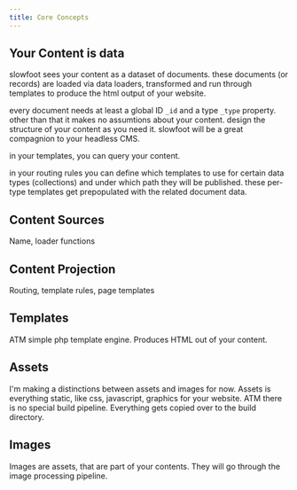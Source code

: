 ```yaml
---
title: Core Concepts
---
```


## Your Content is data

slowfoot sees your content as a dataset of documents. these documents (or records) are loaded via data loaders, transformed and run through templates to produce the html output of your website.

every document needs at least a global ID `_id` and a type `_type` property. other than that it makes no assumtions about your content. design the structure of your content as you need it. slowfoot will be a great compagnion to your headless CMS.

in your templates, you can query your content.

in your routing rules you can define which templates to use for certain data types (collections) and under which path they will be published. these per-type templates get prepopulated with the related document data.

## Content Sources

Name, loader functions

## Content Projection

Routing, template rules, page templates

## Templates

ATM simple php template engine. Produces HTML out of your content.

## Assets

I'm making a distinctions between assets and images for now. Assets is everything static, like css, javascript, graphics for your website. ATM there is no special build pipeline. Everything gets copied over to the build directory.

## Images

Images are assets, that are part of your contents. They will go through the image processing pipeline.
